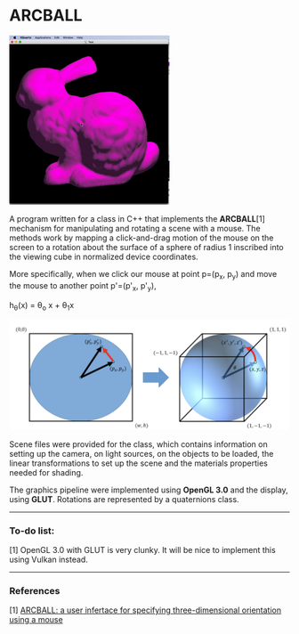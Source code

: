 # ARCBALL

<img src="animation/moving_bunny.gif?raw=true"/>

A program written for a class in C++ that implements the **ARCBALL**[1] mechanism for manipulating and rotating a scene with a mouse. The methods work by mapping a click-and-drag motion of the mouse on the screen to a rotation about the surface of a sphere of radius 1 inscribed into the viewing cube in normalized device coordinates.

More specifically, when we click our mouse at point p=(p<sub>x</sub>, p<sub>y</sub>) and move the mouse to another point p'=(p'<sub>x</sub>, p'<sub>y</sub>), 


h<sub>&theta;</sub>(x) = &theta;<sub>o</sub> x + &theta;<sub>1</sub>x


<img src="images/arcball.png?raw=true"/>

Scene files were provided for the class, which contains information on setting up the camera, on light sources, on the objects to be loaded, the linear transformations to set up the scene and the materials properties needed for shading.

The graphics pipeline were implemented using **OpenGL 3.0** and the display, using **GLUT**. Rotations are represented by a quaternions class.
___

### To-do list:

[1] OpenGL 3.0 with GLUT is very clunky. It will be nice to implement this using Vulkan instead.
___

### References

[1] [ARCBALL: a user infertace for specifying three-dimensional orientation using a mouse](https://dl.acm.org/doi/10.5555/155294.155312)


